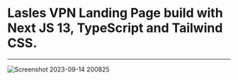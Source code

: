 <h1>Lasles VPN Landing Page build with Next JS 13, TypeScript and Tailwind CSS.</h1>

<hr/>

![Screenshot 2023-09-14 200825](https://github.com/ZainAliSiddiqui/Lasles-VPN/assets/131141179/b5c3239b-3d6e-4c7b-abc8-91743458e3d2)
